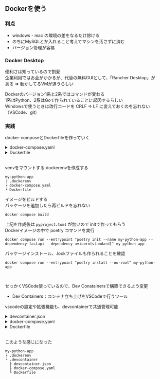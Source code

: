## Dockerを使う
### 利点
- windows - mac の環境の差をなるたけ除ける  
- のちにMySQLとか入れること考えてマシンを汚さずに済む  
- バージョン管理が容易  

### Docker Desktop
便利さは知っているので割愛  
企業利用ではお金がかかるが、代替の無料GUIとして、「Rancher Desktop」がある ⇒ 動かしてるVMが違うらしい  

Dockerのバージョン1系と2系ではコマンドが変わる  
1系はPython、2系はGoで作られていることに起因するらしい  
Windowsで使うときは改行コードを CRLF ⇒ LF に変えておくのを忘れない（VSCode、git）

### 実践
docker-composeとDockerfileを作っていく  

<details>
<summary>docker-compose.yaml</summary>

```yaml
### docker-compose.yaml ###
# 一言でいうなら、コンテナ管理を設定

version: "3"
services:
  my-python-app:
    build: . # このディレクトリ内でDockerイメージをビルド
    # ↑ Dockerfileを呼び出してる！パスを明示でも行けるはず
    volumes: # ホストとコンテナのディレクトリのマウントを記述する箇所
      - .dockervenv:/src/.venv # ホストの.dockerenvをコンテナの/src/.venvにマウント
      # ↑ dockervenv⇒コンテナの環境設定系を記述、venv⇒Pythonプロジェクトの仮想環構成を記述
      - .:/src # カレントディレクトリを/srcにマウント
    ports:
      - "8000:8000" # ホストの8000をdockerの8000に接続
    environment: # 環境変数の設定場所
      - WATCHFILES_FORCE_POLLING=true # ホットリロード設定ON
```
</details>

<details>
<summary>Dockerfile</summary>

```dockerfile
### Dockerfile ###
# 一言でいうなら、コンテナの設計書
# こいつはこのファイル名でなくてはいけない！

# FROMで指定したDockerイメージを使う
# busterって安定板の意味らしい
FROM python:3.11-buster
# 実行結果がデフォだと貯めて出されるが、これでリアルタイムで出るらしい
ENV PYTHONBUFFERED=1

WORKDIR /src

# RUNはビルド時コマンドを実行する
# pipはPythonのパッケージ管理ツール、poetryもそう、これらとvenvとの違いがよくわからない、、、
# ↓ npm で yarn 入れる的なことをしてる？
RUN pip install poetry

# package.json と package-lock.jsonみたいな、これをカレントにコピー
COPY pyproject.toml* poetry.lock* ./

# 仮想環境をpoetryが作らないよう設定、Docker上だから要らない？
# venvはローカルで仮想環境が必要だから使う？
RUN poetry config virtualenvs.in-project true
# pyprojectがあるならインストール、fiは条件分岐を終わり
RUN if [ -f pyproject.toml ]; then poetry install --no-root; fi

# ENTRYPOINTは起動時コマンドを実行する、RUNはビルド時！こっちはコンテナ起動時！つまり毎回！
# poetry run uvicorn api.main:app --host 0.0.0.0 --reload
# uvicorn はAPIサーバーを立ち上げるためのもの、ASGI（Asynchronous Server Gateway Interface）：非同期サーバーゲートウェイインターフェース
# 深井さんが言っていたPythonでの非同期というやつ？
ENTRYPOINT ["poetry", "run", "uvicorn", "api.main:app", "--host", "0.0.0.0", "--reload"]
```
</details>

<br>

venvをマウントする.dockerenvを作成する  
```
my-python-app
├ .dockerenv
├ docker-compose.yaml
└ Dockerfile
```

イメージをビルドする  
パッケージを追加したら再ビルドを忘れない
```
docker compose build
```

上記を作成後は `pyproject.toml` が無いので initで作ってもらう  
Dockerイメージの中で poetry コマンドを実行
```shell
docker compose run --entrypoint "poetry init --name my-python-app --dependency fastapi --dependency uvicorn[standard]" my-python-app
```

パッケージインストール、.lockファイルも作られることを確認
```shell
docker compose run --entrypoint "poetry install --no-root" my-python-app
```

<br>

せっかくVSCode使っているので、Dev Conatainersで構築できるよう変更  
- Dev Containers：コンテナ立ち上げをVSCodeで行うツール  

vscodeの設定や拡張機能も、devcontainerで共通管理可能

<details>
<summary>devcontainer.json</summary>

```json
// devcontainer.json
{
  "name": "my-python-app",
  "dockerComposeFile": [
    "docker-compose.yaml"
  ],
  "service": "my-python-app",
  "workspaceFolder": "/src",
  "customizations": {
    "vscode": {
      "settings": {
        "[python]": {
          "editor.defaultFormatter": "ms-python.black-formatter"
        }
      },
      "extensions": [
        "MS-CEINTL.vscode-language-pack-ja",
        "ms-python.black-formatter",
        "KevinRose.vsc-python-indent",
        "formulahendry.code-runner",
        "mhutchie.git-graph",
        "eamodio.gitlens",
        "ms-python.vscode-pylance",
        "ms-python.python",
        "ms-python.debugpy",
        "Codeium.codeium"
      ]
    }
  }
}
```
</details>

<details>
<summary>docker-compose.yaml</summary>

```yaml
### docker-compose.yaml ###
# 一言でいうなら、コンテナ管理を設定

version: "3"
services:
  my-python-app:
    # build: . # このディレクトリ内でDockerイメージをビルド
    # # ↑ Dockerfileを呼び出してる！パスを明示でも行けるはず
    build:
      context: ../
      dockerfile: .devcontainer/Dockerfile

    volumes: # ホストとコンテナのディレクトリのマウントを記述する箇所
      - ../.dockervenv:/src/.venv # ホストの.dockerenvをコンテナの/src/.venvにマウント
      # ↑ dockervenv⇒コンテナの環境設定系を記述、venv⇒Pythonプロジェクトの仮想環構成を記述
      - ../:/src # カレントディレクトリを/srcにマウント
    ports:
      - "8000:8000" # ホストの8000をdockerの8000に接続
    environment: # 環境変数の設定場所
      - WATCHFILES_FORCE_POLLING=true # ホットリロード設定ON
```
</details>

<details>
<summary>Dockerfile</summary>

```dockerfile
### Dockerfile ###
# 一言でいうなら、コンテナの設計書
# こいつはこのファイル名でなくてはいけない！

# FROMで指定したDockerイメージを使う
# busterって安定板の意味らしい
FROM python:3.11-buster
# 実行結果がデフォだと貯めて出されるが、これでリアルタイムで出るらしい
ENV PYTHONBUFFERED=1

WORKDIR /src

# RUNはビルド時コマンドを実行する
# pipはPythonのパッケージ管理ツール、poetryもそう、これらとvenvとの違いがよくわからない、、、
# ⇒ pipはパッケージ管理をするもの、poetryはenv環境管理をするもの、venvは仮想環境を作成するもの
RUN pip install poetry

# package.json と package-lock.jsonみたいな、これをカレントにコピー
COPY pyproject.toml* poetry.lock* ./

# 仮想環境をpoetryが作らないよう設定、Docker上だから要らない？
# venvはローカルで仮想環境が必要だから使う？
RUN poetry config virtualenvs.in-project true
# pyprojectがあるならインストール、fiは条件分岐を終わり
RUN if [ -f pyproject.toml ]; then poetry install --no-root; fi

# ENTRYPOINTは起動時コマンドを実行する、RUNはビルド時！こっちはコンテナ起動時！つまり毎回！
# poetry run uvicorn api.main:app --host 0.0.0.0 --reload
# uvicorn はAPIサーバーを立ち上げるためのもの、ASGI（Asynchronous Server Gateway Interface）：非同期サーバーゲートウェイインターフェース
# 深井さんが言っていたPythonでの非同期というやつ？
ENTRYPOINT ["poetry", "run", "uvicorn", "api.main:app", "--host", "0.0.0.0", "--reload"]
```
</details>



<br>

このような感じになった
```
my-python-app
├ .dockerenv
└ .devcontainer
  ├ devcontainer.json
  ├ docker-compose.yaml
  └ Dockerfile
```
 
